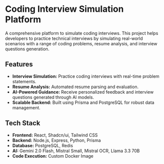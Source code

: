 # Coding Interview Simulation Platform

A comprehensive platform to simulate coding interviews. This project helps developers to practice technical interviews by simulating real-world scenarios with a range of coding problems, resume analysis, and interview questions generation.

## Features

-   **Interview Simulation:** Practice coding interviews with real-time problem statements.
-   **Resume Analysis:** Automated resume parsing and evaluation.
-   **AI-Powered Guidance:** Receive personalized feedback and interview questions generated through AI models.
-   **Scalable Backend:** Built using Prisma and PostgreSQL for robust data management.

## Tech Stack

-   **Frontend:** React, Shadcn/ui, Tailwind CSS
-   **Backend:** Node.js, Express, Python, Prisma
-   **Database:** PostgreSQL, Redis
-   **AI:** Gemini 2.0 Flash, Mistral Small, Mistral OCR, Llama 3.3 70B
-   **Code Execution:** Custom Docker Image
